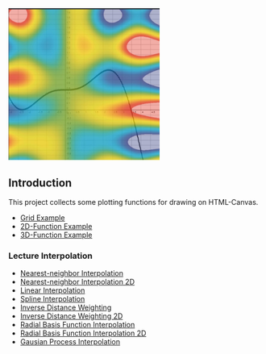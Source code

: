 <img src="assets/logo.jpg" width="300">


## Introduction
This project collects some plotting functions for drawing on HTML-Canvas.

* [Grid Example](https://fennstef.github.io/graphplot/exampleGrid1.html) 
* [2D-Function Example](https://fennstef.github.io/graphplot/exampleFunction2d.html)
* [3D-Function Example](https://fennstef.github.io/graphplot/exampleFunction3d.html)

### Lecture Interpolation
* [Nearest-neighbor Interpolation](https://fennstef.github.io/graphplot/lecture/interpolation/nearest-neighbor-interpolation.html) 
* [Nearest-neighbor Interpolation 2D](https://fennstef.github.io/graphplot/lecture/interpolation/nearest-neighbor-interpolation-2d.html) 
* [Linear Interpolation](https://fennstef.github.io/graphplot/lecture/interpolation/linear-interpolation.html)
* [Spline Interpolation](https://fennstef.github.io/graphplot/lecture/interpolation/spline-interpolation.html)
* [Inverse Distance Weighting](https://fennstef.github.io/graphplot/lecture/interpolation/inverse-distance-weighting.html)
* [Inverse Distance Weighting 2D](https://fennstef.github.io/graphplot/lecture/interpolation/inverse-distance-weighting-b2d.html)
* [Radial Basis Function Interpolation](https://fennstef.github.io/graphplot/lecture/interpolation/radial-basis-function-interpolation.html)
* [Radial Basis Function Interpolation 2D](https://fennstef.github.io/graphplot/lecture/interpolation/radial-basis-function-interpolation-2d.html)
* [Gausian Process Interpolation](https://fennstef.github.io/graphplot/lecture/interpolation/gausian-process-interpolation.html)
